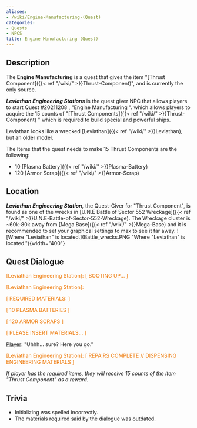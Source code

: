 ```yaml
---
aliases:
- /wiki/Engine-Manufacturing-(Quest)
categories:
- Quests
- NPCS
title: Engine Manufacturing (Quest)
---
```


## Description

The **Engine Manufacturing** is a quest that gives the item "[Thrust Component]({{< ref "/wiki/" >}}Thrust-Component)", and is currently the only source.

**_Leviathan Engineering Stations_** is the quest giver NPC that allows players to start Quest #20211208 , "Engine Manufacturing ". which allows players to acquire the 15 counts of "[Thrust Components]({{< ref "/wiki/" >}}Thrust-Component) " which is required to build special and powerful ships.

Leviathan looks like a wrecked [Leviathan]({{< ref "/wiki/" >}}Leviathan), but an older model.

The Items that the quest needs to make 15 Thrust Components are the following:

- 10 [Plasma Battery]({{< ref "/wiki/" >}}Plasma-Battery)
- 120 [Armor Scrap]({{< ref "/wiki/" >}}Armor-Scrap)

## Location

**_Leviathan Engineering Station,_** the Quest-Giver for "Thrust Component", is found as one of the wrecks in [U.N.E Battle of Sector 552 Wreckage]({{< ref "/wiki/" >}}U.N.E-Battle-of-Sector-552-Wreckage). The Wreckage cluster is ~60k-80k away from [Mega Base]({{< ref "/wiki/" >}}Mega-Base) and it is recommended to set your graphical settings to max to see it far away. ![Where "Leviathan" is
located.](Battle_wrecks.PNG "Where "Leviathan" is located."){width="400"}

## Quest Dialogue 

<span style="color:#ee7600">[Leviathan Engineering Station]: [ BOOTING UP... ]</span>

[Player]: "..."

<span style="color:#ee7600">[Leviathan Engineering Station]:</span>

<span style="color:#ee7600">[ REQUIRED MATERIALS: ]</span>

<span style="color:#ee7600">[ 10 PLASMA BATTERIES ]</span>

<span style="color:#ee7600">[ 120 ARMOR SCRAPS ]</span>

<span style="color:#ee7600">[ PLEASE INSERT MATERIALS... ]</span>

[Player]: "Uhhh... sure? Here you go."

<span style="color:#ee7600">[Leviathan Engineering Station]: [ REPAIRS COMPLETE // DISPENSING ENGINEERING MATERIALS ]</span>

[Player]: "..."

_If player has the required items, they will receive 15 counts of the item "Thrust Component" as a reward._

## Trivia

- Initializing was spelled incorrectly.
- The materials required said by the dialogue was outdated.